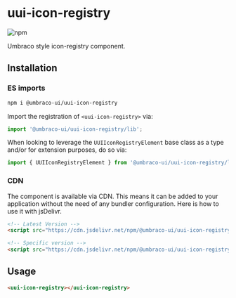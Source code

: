 # uui-icon-registry

![npm](https://img.shields.io/npm/v/@umbraco-ui/uui-icon-registry?logoColor=%231B264F)

Umbraco style icon-registry component.

## Installation

### ES imports

```zsh
npm i @umbraco-ui/uui-icon-registry
```

Import the registration of `<uui-icon-registry>` via:

```javascript
import '@umbraco-ui/uui-icon-registry/lib';
```

When looking to leverage the `UUIIconRegistryElement` base class as a type and/or for extension purposes, do so via:

```javascript
import { UUIIconRegistryElement } from '@umbraco-ui/uui-icon-registry/lib';
```

### CDN

The component is available via CDN. This means it can be added to your application without the need of any bundler configuration. Here is how to use it with jsDelivr.

```html
<!-- Latest Version -->
<script src="https://cdn.jsdelivr.net/npm/@umbraco-ui/uui-icon-registry@latest/dist/uui-icon-registry.min.js"></script>

<!-- Specific version -->
<script src="https://cdn.jsdelivr.net/npm/@umbraco-ui/uui-icon-registry@X.X.X/dist/uui-icon-registry.min.js"></script>
```

## Usage

```html
<uui-icon-registry></uui-icon-registry>
```
